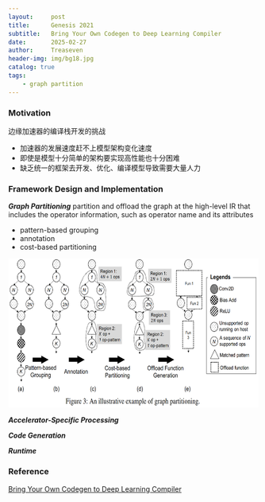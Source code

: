 ```yaml
---
layout:     post
title:      Genesis 2021
subtitle:   Bring Your Own Codegen to Deep Learning Compiler
date:       2025-02-27
author:     Treaseven
header-img: img/bg18.jpg
catalog: true
tags:
    - graph partition
---
```


### Motivation
边缘加速器的编译栈开发的挑战
- 加速器的发展速度赶不上模型架构变化速度
- 即使是模型十分简单的架构要实现高性能也十分困难
- 缺乏统一的框架去开发、优化、编译模型导致需要大量人力


### Framework Design and Implementation

***Graph Partitioning***
partition and offload the graph at the high-level IR that includes the operator information, such as operator name and its attributes
- pattern-based grouping
- annotation
- cost-based partitioning


<img width="1000" height="300" src="../img/post-genesis-example.png"/>

***Accelerator-Specific Processing***



***Code Generation***



***Runtime***






### Reference
[Bring Your Own Codegen to Deep Learning Compiler](https://arxiv.org/pdf/2105.03215)

